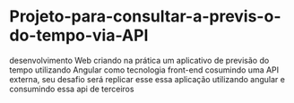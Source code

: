 # Projeto-para-consultar-a-previs-o-do-tempo-via-API
desenvolvimento Web criando na prática um aplicativo de previsão do tempo utilizando Angular como tecnologia front-end cosumindo uma API externa, seu desafio será replicar esse essa aplicação utilizando angular e consumindo essa api de terceiros
